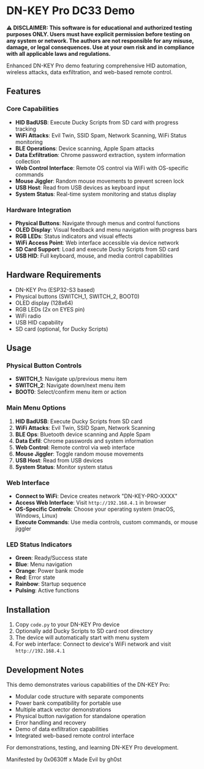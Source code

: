 # DN-KEY Pro DC33 Demo

**⚠️ DISCLAIMER: This software is for educational and authorized testing purposes ONLY. Users must have explicit permission before testing on any system or network. The authors are not responsible for any misuse, damage, or legal consequences. Use at your own risk and in compliance with all applicable laws and regulations.**

Enhanced DN-KEY Pro demo featuring comprehensive HID automation, wireless attacks, data exfiltration, and web-based remote control.

## Features

### Core Capabilities
- **HID BadUSB**: Execute Ducky Scripts from SD card with progress tracking
- **WiFi Attacks**: Evil Twin, SSID Spam, Network Scanning, WiFi Status monitoring
- **BLE Operations**: Device scanning, Apple Spam attacks
- **Data Exfiltration**: Chrome password extraction, system information collection
- **Web Control Interface**: Remote OS control via WiFi with OS-specific commands
- **Mouse Jiggler**: Random mouse movements to prevent screen lock
- **USB Host**: Read from USB devices as keyboard input
- **System Status**: Real-time system monitoring and status display

### Hardware Integration
- **Physical Buttons**: Navigate through menus and control functions
- **OLED Display**: Visual feedback and menu navigation with progress bars
- **RGB LEDs**: Status indicators and visual effects
- **WiFi Access Point**: Web interface accessible via device network
- **SD Card Support**: Load and execute Ducky Scripts from SD card
- **USB HID**: Full keyboard, mouse, and media control capabilities

## Hardware Requirements

- DN-KEY Pro (ESP32-S3 based)
- Physical buttons (SWITCH_1, SWITCH_2, BOOT0)
- OLED display (128x64)
- RGB LEDs (2x on EYES pin)
- WiFi radio
- USB HID capability
- SD card (optional, for Ducky Scripts)

## Usage

### Physical Button Controls
- **SWITCH_1**: Navigate up/previous menu item
- **SWITCH_2**: Navigate down/next menu item  
- **BOOT0**: Select/confirm menu item or action

### Main Menu Options
1. **HID BadUSB**: Execute Ducky Scripts from SD card
2. **WiFi Attacks**: Evil Twin, SSID Spam, Network Scanning
3. **BLE Ops**: Bluetooth device scanning and Apple Spam
4. **Data Exfil**: Chrome passwords and system information
5. **Web Control**: Remote control via web interface
6. **Mouse Jiggler**: Toggle random mouse movements
7. **USB Host**: Read from USB devices
8. **System Status**: Monitor system status

### Web Interface
- **Connect to WiFi**: Device creates network "DN-KEY-PRO-XXXX"
- **Access Web Interface**: Visit `http://192.168.4.1` in browser
- **OS-Specific Controls**: Choose your operating system (macOS, Windows, Linux)
- **Execute Commands**: Use media controls, custom commands, or mouse jiggler

### LED Status Indicators
- **Green**: Ready/Success state
- **Blue**: Menu navigation
- **Orange**: Power bank mode
- **Red**: Error state
- **Rainbow**: Startup sequence
- **Pulsing**: Active functions

## Installation

1. Copy `code.py` to your DN-KEY Pro device
2. Optionally add Ducky Scripts to SD card root directory
3. The device will automatically start with menu system
4. For web interface: Connect to device's WiFi network and visit `http://192.168.4.1`

## Development Notes

This demo demonstrates various capabilities of the DN-KEY Pro:
- Modular code structure with separate components
- Power bank compatibility for portable use
- Multiple attack vector demonstrations
- Physical button navigation for standalone operation
- Error handling and recovery
- Demo of data exfiltration capabilities
- Integrated web-based remote control interface

For demonstrations, testing, and learning DN-KEY Pro development.

Manifested by 0x0630ff x Made Evil by gh0st


